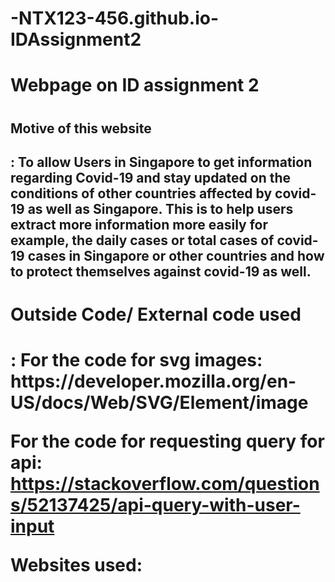 # -NTX123-456.github.io-IDAssignment2
<h1>Webpage on ID assignment 2<h1>
<h2>Motive of this website<h2>: To allow Users in Singapore to get information regarding Covid-19 and stay updated on the conditions of 
other countries affected by covid-19 as well as Singapore. This is to help users extract more information more easily for example, the
daily cases or total cases of covid-19 cases in Singapore or other countries and how to protect themselves against covid-19 as well.

<h1>Outside Code/ External code used<h1>:
For the code for svg images: https://developer.mozilla.org/en-US/docs/Web/SVG/Element/image

For the code for requesting query for api: https://stackoverflow.com/questions/52137425/api-query-with-user-input


Websites used:
